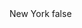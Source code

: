 <?xml version="1.0" encoding="UTF-8"?>
<CustomMetadata xmlns="http://soap.sforce.com/2006/04/metadata">
    <label>New York</label>
    <protected>false</protected>
</CustomMetadata>
